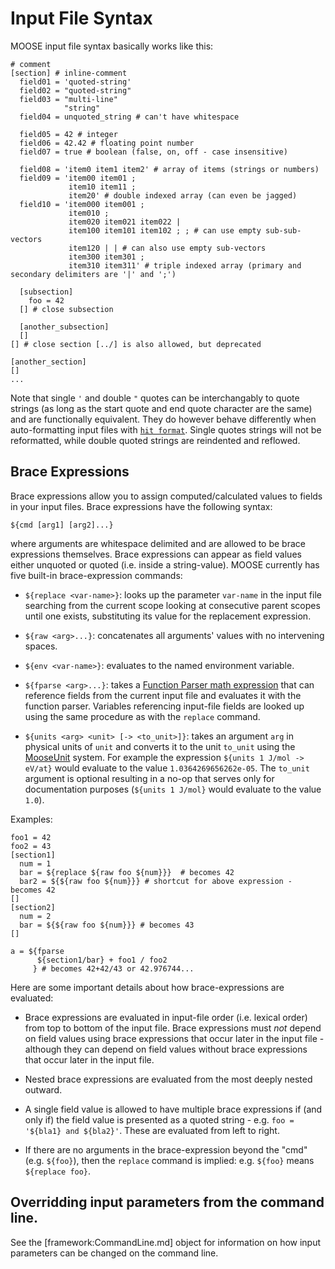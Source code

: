 
# Input File Syntax

MOOSE input file syntax basically works like this:

```
# comment
[section] # inline-comment
  field01 = 'quoted-string'
  field02 = "quoted-string"
  field03 = "multi-line"
            "string"
  field04 = unquoted_string # can't have whitespace

  field05 = 42 # integer
  field06 = 42.42 # floating point number
  field07 = true # boolean (false, on, off - case insensitive)

  field08 = 'item0 item1 item2' # array of items (strings or numbers)
  field09 = 'item00 item01 ;
             item10 item11 ;
             item20' # double indexed array (can even be jagged)
  field10 = 'item000 item001 ;
             item010 ;
             item020 item021 item022 |
             item100 item101 item102 ; ; # can use empty sub-sub-vectors
             item120 | | # can also use empty sub-vectors
             item300 item301 ;
             item310 item311' # triple indexed array (primary and secondary delimiters are '|' and ';')

  [subsection]
    foo = 42
  [] # close subsection

  [another_subsection]
  []
[] # close section [../] is also allowed, but deprecated

[another_section]
[]
...
```

Note that single `'` and double `"` quotes can be interchangably to quote strings (as long as
the start quote and end quote character are the same) and are functionally equivalent. They do
however behave differently when auto-formatting input files with [`hit format`](framework:hit.md).
Single quotes strings will not be reformatted, while double quoted strings are reindented
and reflowed.

## Brace Expressions

Brace expressions allow you to assign computed/calculated values to fields in your input files.
Brace expressions have the following syntax:

```
${cmd [arg1] [arg2]...}
```

where arguments are whitespace delimited and are allowed to be brace expressions themselves.
Brace expressions can appear as field values either unquoted or quoted (i.e. inside a
string-value).  MOOSE currently has five built-in brace-expression commands:

- `${replace <var-name>}`: looks up the parameter `var-name` in the input file searching from the
  current scope looking at consecutive parent scopes until one exists, substituting its value
  for the replacement expression.

- `${raw <arg>...}`: concatenates all arguments' values with no intervening spaces.

- `${env <var-name>}`: evaluates to the named environment variable.

- `${fparse <arg>...}`: takes a
  [Function Parser math expression](http://warp.povusers.org/FunctionParser/fparser.html#literals)
  that can reference fields from the current input file and evaluates it with the function
  parser. Variables referencing input-file fields are looked up using the same procedure as with
  the `replace` command.

- `${units <arg> <unit> [-> <to_unit>]}`: takes an argument `arg` in physical units
  of `unit` and converts it to the unit `to_unit` using the [MooseUnit](framework:/utils/Units.md)
  system. For example the expression `${units 1 J/mol -> eV/at}` would evaluate to the value
  `1.0364269656262e-05`. The `to_unit` argument is optional resulting in a no-op that serves
  only for documentation purposes (`${units 1 J/mol}` would evaluate to the value `1.0`).

Examples:

```
foo1 = 42
foo2 = 43
[section1]
  num = 1
  bar = ${replace ${raw foo ${num}}}  # becomes 42
  bar2 = ${${raw foo ${num}}} # shortcut for above expression - becomes 42
[]
[section2]
  num = 2
  bar = ${${raw foo ${num}}} # becomes 43
[]

a = ${fparse
      ${section1/bar} + foo1 / foo2
     } # becomes 42+42/43 or 42.976744...
```

Here are some important details about how brace-expressions are evaluated:

- Brace expressions are evaluated in input-file order (i.e. lexical order) from top to bottom of
  the input file.  Brace expressions must *not* depend on field values using brace expressions
  that occur later in the input file - although they can depend on field values without brace
  expressions that occur later in the input file.

- Nested brace expressions are evaluated from the most deeply nested outward.

- A single field value is allowed to have multiple brace expressions if (and only if) the field
  value is presented as a quoted string - e.g. `foo = '${bla1} and ${bla2}'`. These are
  evaluated from left to right.

- If there are no arguments in the brace-expression beyond the "cmd" (e.g. `${foo}`), then the
  `replace` command is implied: e.g. `${foo}` means `${replace foo}`.

## Overridding input parameters from the command line.

See the [framework:CommandLine.md] object for information on how input parameters can be
changed on the command line.
